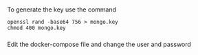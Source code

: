 ###

To generate the key use the command

```
openssl rand -base64 756 > mongo.key
chmod 400 mongo.key
```

### 

Edit the docker-compose file and change the user and password 
